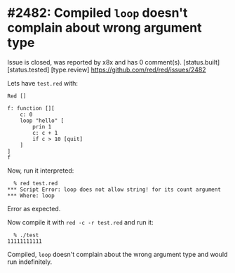 
#2482: Compiled `loop` doesn't complain about wrong argument type
================================================================================
Issue is closed, was reported by x8x and has 0 comment(s).
[status.built] [status.tested] [type.review]
<https://github.com/red/red/issues/2482>

Lets have `test.red` with:
```red
Red []

f: function [][
	c: 0
	loop "hello" [
		prin 1
		c: c + 1
		if c > 10 [quit]
	]
]
f 
```

Now, run it interpreted:
```
  % red test.red
*** Script Error: loop does not allow string! for its count argument
*** Where: loop
```
Error as expected.

Now compile it with `red -c -r test.red` and run it:
```
  % ./test
11111111111
```
Compiled, `loop` doesn't complain about the wrong argument type and would run indefinitely.



